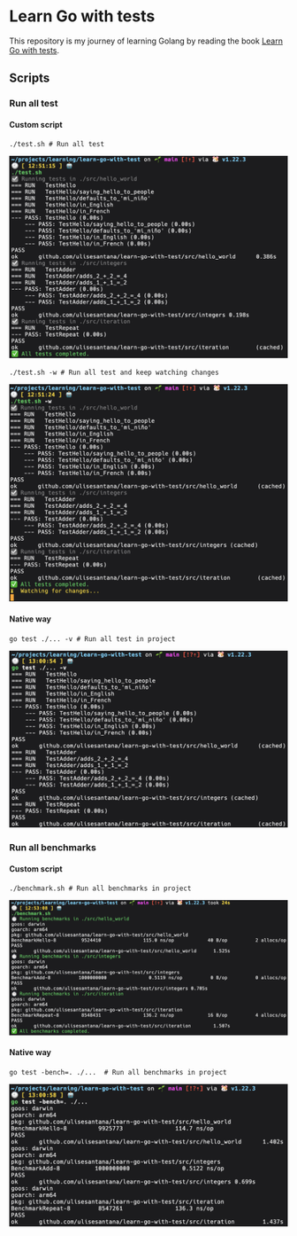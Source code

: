 # Learn Go with tests
This repository is my journey of learning Golang by reading the book [Learn Go with tests](https://quii.gitbook.io/learn-go-with-tests).

## Scripts
### Run all test
#### Custom script
```shell
./test.sh # Run all test
```
![Screenshot showing](docs/test.png)
```shell
./test.sh -w # Run all test and keep watching changes
```
![Screenshot showing](docs/test-watch.png)

#### Native way
```shell
go test ./... -v # Run all test in project
```
![Screenshot showing](docs/go-test.png)

### Run all benchmarks
#### Custom script
```shell
./benchmark.sh # Run all benchmarks in project
```
![Screenshot showing](docs/benchmark.png)

#### Native way
```shell
go test -bench=. ./...  # Run all benchmarks in project
```
![Screenshot showing](docs/go-benchmark.png)

